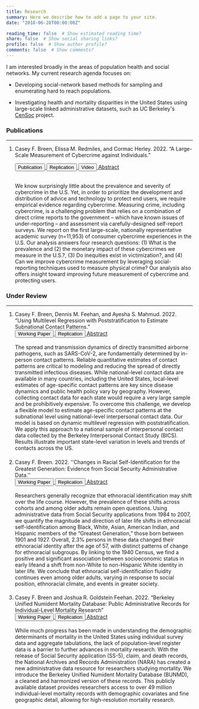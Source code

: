 ```yaml
---
title: Research
summary: Here we describe how to add a page to your site.
date: "2018-06-28T00:00:00Z"

reading_time: false  # Show estimated reading time?
share: false  # Show social sharing links?
profile: false  # Show author profile?
comments: false  # Show comments?
---
```


<head>
<meta name="viewport" content="width=device-width, initial-scale=1">
  <!-- Kube CSS -->
<link rel="stylesheet" href="/css/kube.min.css" type="text/css"/> 
<script src="https://ajax.googleapis.com/ajax/libs/jquery/3.6.0/jquery.min.js"></script>
<script src="https://maxcdn.bootstrapcdn.com/bootstrap/3.4.1/js/bootstrap.min.js"></script>
<style>
    ol li { margin-bottom: 20px; }
</style>
</head>

I am interested broadly in the areas of population health and social networks. My current research agenda focuses on:  

- Developing social-network based methods for sampling and enumerating hard to reach populations. 

- Investigating health and mortality disparities in the United States using large-scale linked administrative datasets, such as UC Berkeley's [CenSoc](https://censoc.berkeley.edu/) project.  


### Publications
<hr>


<ol>
<li> Casey F. Breen, Elissa M. Redmiles, and Cormac Herley. 2022. “A Large-Scale Measurement of Cybercrime against Individuals.”  
<!-- Links to pubs, abstract, etc. -->

<a style="white-space: nowrap" href="https://dl.acm.org/doi/10.1145/3491102.3517613"><button type="button" class="btn btn-primary">Publication</button> </a> 
<a style="white-space: nowrap" href="https://doi.org/10.17605/OSF.IO/KNUFM"><button type="button" class="btn btn-primary">Replication</button> </a> 
<a style="white-space: nowrap" href="https://www.youtube.com/watch?v=BjrQJc11Isg"><button type="button" class="btn btn-primary">Video</button> </a> 
<a href="#abstract-cyber" class="btn btn-primary" data-toggle="collapse">Abstract</a>

<!-- Abstract -->
<div id="abstract-cyber" class="collapse">
<br />
We know surprisingly little about the prevalence and severity of cybercrime in the U.S. Yet, in order to prioritize the development and distribution of advice and technology to protect end users, we require empirical evidence regarding cybercrime. Measuring crime, including cybercrime, is a challenging problem that relies on a combination of direct crime reports to the government – which have known issues of under-reporting – and assessment via carefully-designed self-report surveys. We report on the first large-scale, nationally representative academic survey (n=11,953) of consumer cybercrime experiences in the U.S. Our analysis answers four research questions: (1) What is the prevalence and (2) the monetary impact of these cybercrimes we measure in the U.S.?, (3) Do inequities exist in victimization?, and (4) Can we improve cybercrime measurement by leveraging social-reporting techniques used to measure physical crime? Our analysis also offers insight toward improving future measurement of cybercrime and protecting users.</div> 
</li>
</ol>


### Under Review
<hr>
<ol>
<li>
Casey F. Breen, Dennis M. Feehan, and Ayesha S. Mahmud. 2022. “Using Multilevel Regression with Poststratification to Estimate Subnational Contact Patterns.”<br /> <!-- Links to pubs, abstract, etc. --> <a style="white-space: nowrap" href="https://osf.io/preprints/socarxiv/87e32/">
<button type="button" class="btn btn-primary">Working Paper</button> </a> 
<a style="white-space: nowrap" href="https://doi.org/10.17605/OSF.IO/AECWN"><button type="button" class="btn btn-primary">Replication</button> </a> 
<a href="#abstract-bics" class="btn btn-primary" data-toggle="collapse">Abstract</a>
<!-- Abstract -->
<div id="abstract-bics" class="collapse">
<br />
The spread and transmission dynamics of directly transmitted airborne pathogens, such as SARS-CoV-2, are fundamentally determined by in-person contact patterns. Reliable quantitative estimates of contact patterns are critical to modeling and reducing the spread of directly transmitted infectious diseases. While national-level contact data are available in many countries, including the United States, local-level estimates of age-specific contact patterns are key since disease dynamics and public health policy vary by geography. However, collecting contact data for each state would require a very large sample and be prohibitively expensive. To overcome this challenge, we develop a flexible model to estimate age-specific contact patterns at the subnational level using national-level interpersonal contact data. Our model is based on dynamic multilevel regression with poststratification. We apply this approach to a national sample of interpersonal contact data collected by the Berkeley Interpersonal Contact Study (BICS). Results illustrate important state-level variation in levels and trends of contacts across the US.
</div> 
</li>

<li>
Casey F. Breen. 2022. ''Changes in Racial Self-Identiﬁcation for the Greatest Generation: Evidence from Social Security Administrative Data.''<br /> <!-- Links to pubs, abstract, etc. -->
<a style="white-space: nowrap" href="https://osf.io/preprints/socarxiv/b9ek3/">
<button type="button" class="btn btn-primary">Working Paper</button> </a> 
<a style="white-space: nowrap" href="https://osf.io/vzyj9/"><button type="button" class="btn btn-primary">Replication</button> </a> 
<a href="#abstract-ethnoracial" class="btn btn-primary" data-toggle="collapse">Abstract</a>

<!-- Abstract -->
<div id="abstract-ethnoracial" class="collapse">
<br />
Researchers generally recognize that ethnoracial identification may shift over the life course.  However, the prevalence of these shifts across cohorts and among older adults remain open questions. Using administrative data from  Social  Security applications from 1984 to 2007, we quantify the magnitude and direction of later life shifts in ethnoracial self-identification among Black, White, Asian, American Indian, and Hispanic members of the “Greatest Generation,” those born between 1901 and 1927. Overall, 2.3% persons in these data changed their ethnoracial identity after the age of 57, with distinct patterns of change for ethnoracial subgroups. By linking to the 1940 Census, we find a positive and significant association between socioeconomic status in early lifeand a shift from non-White to non-Hispanic White identity in later life.  We conclude that ethnoracial self-identification fluidity continues even among older adults, varying in response to social position, ethnoracial climate, and events in greater society.</div> 
</li>

<li>
Casey F. Breen and Joshua R. Goldstein Feehan. 2022. “Berkeley Unified Numident Mortality Database: Public Administrative Records for Individual-Level Mortality Research” <br /> <!-- Links to pubs, abstract, etc. -->
<a style="white-space: nowrap" href="https://doi.org/10.31235/osf.io/pc294">
<button type="button" class="btn btn-primary">Working Paper</button> </a> 
<a style="white-space: nowrap" href="https://osf.io/eu63f/"><button type="button" class="btn btn-primary">Replication</button> </a> 
<a href="#abstract-bunmd" class="btn btn-primary" data-toggle="collapse">Abstract</a>

<!-- Abstract -->
<div id="abstract-bunmd" class="collapse">
<br />
While much progress has been made in understanding the demographic determinants of mortality in the United States using individual survey data and aggregate tabulations, the lack of population-level register data is a barrier to further advances in mortality research. With the release of Social Security application (SS-5), claim, and death records, the National Archives and Records Administration (NARA) has created a new administrative data resource for researchers studying mortality. We introduce the Berkeley Unified Numident Mortality Database (BUNMD), a cleaned and harmonized version of these records. This publicly available dataset provides researchers access to over 49 million individual-level mortality records with demographic covariates and fine geographic detail, allowing for high-resolution mortality research.
</div> 
</li>
</ol>



